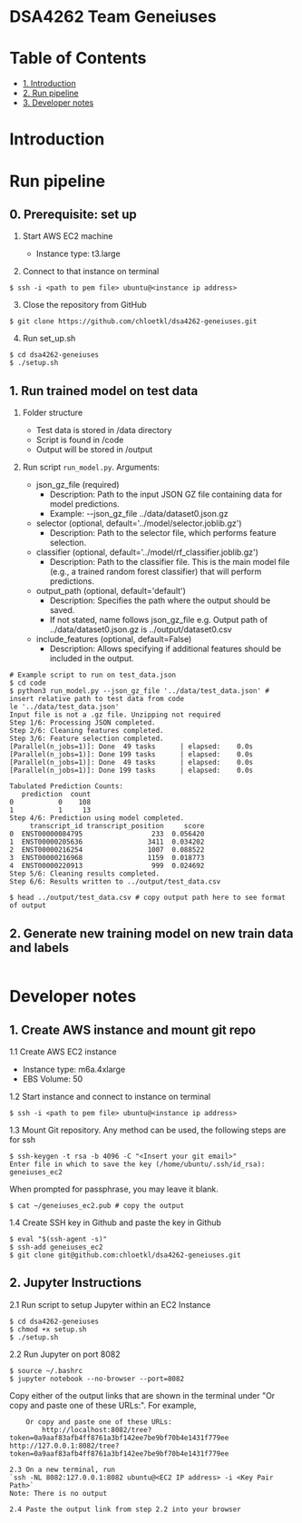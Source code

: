 # DSA4262 Team Geneiuses

# Table of Contents

- [1. Introduction](#introduction)
- [2. Run pipeline](#run-pipeline)
- [3. Developer notes](#developer-notes)

# Introduction

# Run pipeline

## 0. Prerequisite: set up
1. Start AWS EC2 machine
    - Instance type: t3.large
  
2. Connect to that instance on terminal
```
$ ssh -i <path to pem file> ubuntu@<instance ip address>
```

3. Close the repository from GitHub
```
$ git clone https://github.com/chloetkl/dsa4262-geneiuses.git
```

4. Run set_up.sh
```
$ cd dsa4262-geneiuses
$ ./setup.sh
```

## 1. Run trained model on test data
1. Folder structure
     - Test data is stored in /data directory
     - Script is found in /code
     - Output will be stored in /output

2. Run script `run_model.py`. Arguments:
    - json_gz_file (required)
        - Description: Path to the input JSON GZ file containing data for model predictions.
        - Example: --json_gz_file ../data/dataset0.json.gz
    - selector (optional, default='../model/selector.joblib.gz')
        - Description: Path to the selector file, which performs feature selection.
    - classifier (optional, default='../model/rf_classifier.joblib.gz')
        - Description: Path to the classifier file. This is the main model file (e.g., a trained random forest classifier) that will perform predictions.
    - output_path (optional, default='default')
        - Description: Specifies the path where the output should be saved.
        - If not stated, name follows json_gz_file e.g. Output path of ../data/dataset0.json.gz is ../output/dataset0.csv
    - include_features (optional, default=False)
        - Description: Allows specifying if additional features should be included in the output.
```
# Example script to run on test_data.json
$ cd code
$ python3 run_model.py --json_gz_file '../data/test_data.json' # insert relative path to test data from code
le '../data/test_data.json'
Input file is not a .gz file. Unzipping not required
Step 1/6: Processing JSON completed.
Step 2/6: Cleaning features completed.
Step 3/6: Feature selection completed.
[Parallel(n_jobs=1)]: Done  49 tasks      | elapsed:    0.0s
[Parallel(n_jobs=1)]: Done 199 tasks      | elapsed:    0.0s
[Parallel(n_jobs=1)]: Done  49 tasks      | elapsed:    0.0s
[Parallel(n_jobs=1)]: Done 199 tasks      | elapsed:    0.0s

Tabulated Prediction Counts:
   prediction  count
0           0    108
1           1     13
Step 4/6: Prediction using model completed.
     transcript_id transcript_position     score
0  ENST00000084795                 233  0.056420
1  ENST00000205636                3411  0.034202
2  ENST00000216254                1007  0.088522
3  ENST00000216968                1159  0.018773
4  ENST00000220913                 999  0.024692
Step 5/6: Cleaning results completed.
Step 6/6: Results written to ../output/test_data.csv

$ head ../output/test_data.csv # copy output path here to see format of output

```

## 2. Generate new training model on new train data and labels
```

```

# Developer notes
## 1. Create AWS instance and mount git repo

1.1 Create AWS EC2 instance
- Instance type: m6a.4xlarge
- EBS Volume: 50

1.2 Start instance and connect to instance on terminal
```
$ ssh -i <path to pem file> ubuntu@<instance ip address>
```

1.3 Mount Git repository. Any method can be used, the following steps are for ssh
```
$ ssh-keygen -t rsa -b 4096 -C "<Insert your git email>"
Enter file in which to save the key (/home/ubuntu/.ssh/id_rsa): geneiuses_ec2
```
When prompted for passphrase, you may leave it blank.
```
$ cat ~/geneiuses_ec2.pub # copy the output 
```

1.4 Create SSH key in Github and paste the key in Github
```
$ eval "$(ssh-agent -s)"
$ ssh-add geneiuses_ec2
$ git clone git@github.com:chloetkl/dsa4262-geneiuses.git
```


## 2. Jupyter Instructions 

2.1 Run script to setup Jupyter within an EC2 Instance 
```
$ cd dsa4262-geneiuses
$ chmod +x setup.sh
$ ./setup.sh
```

2.2 Run Jupyter on port 8082
```
$ source ~/.bashrc
$ jupyter notebook --no-browser --port=8082
```
Copy either of the output links that are shown in the terminal under "Or copy and paste one of these URLs:". For example,
```
    Or copy and paste one of these URLs:
        http://localhost:8082/tree?token=0a9aaf83afb4ff8761a3bf142ee7be9bf70b4e1431f779ee                                                                                http://127.0.0.1:8082/tree?token=0a9aaf83afb4ff8761a3bf142ee7be9bf70b4e1431f779ee 

2.3 On a new terminal, run
`ssh -NL 8082:127.0.0.1:8082 ubuntu@<EC2 IP address> -i <Key Pair Path>`
Note: There is no output

2.4 Paste the output link from step 2.2 into your browser

